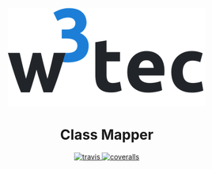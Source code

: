 <p align="center">
  <img src="./icon.png" alt="w3tec" width="400" />
</p>

<h1 align="center">Class Mapper</h1>

<p align="center">
  <a href="https://travis-ci.org/w3tecch/class-mapper">
    <img src="https://travis-ci.org/w3tecch/class-mapper.svg?branch=master" alt="travis" />
  </a>
  <a href="https://coveralls.io/github/w3tecch/class-mapper?branch=feature/setup">
    <img src="https://coveralls.io/repos/github/w3tecch/class-mapper/badge.svg?branch=feature/setup" alt="coveralls" />
  </a>
</p>